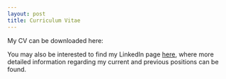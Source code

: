 ```yaml
---
layout: post
title: Curriculum Vitae
---
```


My CV can be downloaded here:

You may also be interested to find my LinkedIn page [here](https://linkedin.com/colinganzevoort), where more detailed information regarding my current and previous positions can be found.
